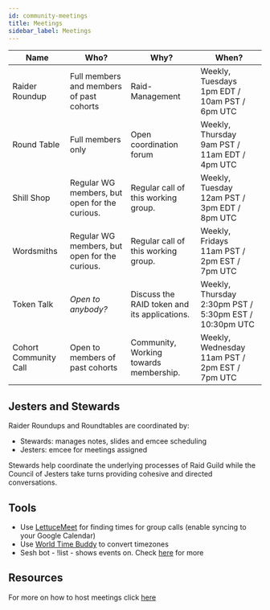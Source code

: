 ```yaml
---
id: community-meetings
title: Meetings
sidebar_label: Meetings
---
```


| Name   | Who? | Why? | When? |
| ------ | ----------- | - | --------- |
| Raider Roundup   | Full members and members of past cohorts | Raid-Management | Weekly, Tuesdays<br />1pm EDT / 10am PST / 6pm UTC |
| Round Table | Full members only | Open coordination forum | Weekly, Thursday<br />9am PST / 11am EDT / 4pm UTC | 
| Shill Shop | Regular WG members, but open for the curious.  | Regular call of this working group. | Weekly, Tuesday<br />12am PST / 3pm EDT / 8pm UTC | 
| Wordsmiths | Regular WG members, but open for the curious. | Regular call of this working group. | Weekly, Fridays<br />11am PST / 2pm EST / 7pm UTC | 
| Token Talk | *Open to anybody?* | Discuss the RAID token and its applications. | Weekly, Thursday<br />2:30pm PST / 5:30pm EST / 10:30pm UTC | 
| Cohort Community Call | Open to members of past cohorts | Community, Working towards membership. | Weekly, Wednesday<br />11am PST / 2pm EST / 7pm UTC |

## Jesters and Stewards

Raider Roundups and Roundtables are coordinated by:
* Stewards: manages notes, slides and emcee scheduling
* Jesters: emcee for meetings assigned

Stewards help coordinate the underlying processes of Raid Guild while the Council of Jesters take turns providing cohesive and directed conversations.

## Tools 

* Use [LettuceMeet](https://lettucemeet.com/
) for finding times for group calls (enable syncing to your Google Calendar)
* Use [World Time Buddy](https://www.worldtimebuddy.com/) to convert timezones
* Sesh bot - !list - shows events on. Check [here](https://handbook.raidguild.org/docs/discord-bots#sesh) for more

## Resources

For more on how to host meetings click [here](https://hackmd.io/@raidguild/By3kIcxD5/%2FhAvilrVdS1C7sk18J3_BOA)